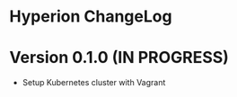 Hyperion ChangeLog
======================

# Version 0.1.0 (IN PROGRESS)

- Setup Kubernetes cluster with Vagrant
